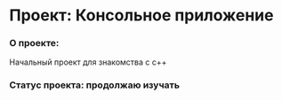 # Проект: Консольное приложение

### О проекте:

Начальный проект для знакомства с c++

### Статус проекта: продолжаю изучать
